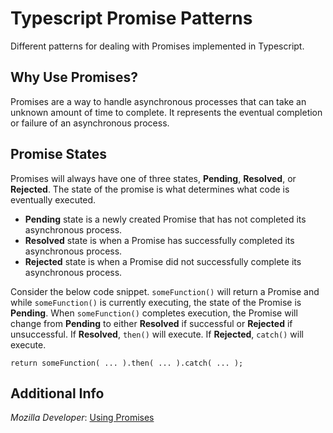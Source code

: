 # Typescript Promise Patterns

Different patterns for dealing with Promises implemented in Typescript.

## Why Use Promises?

Promises are a way to handle asynchronous processes that can take an unknown amount of time to complete. It represents the eventual completion or failure of an asynchronous process.

## Promise States

Promises will always have one of three states, **Pending**, **Resolved**, or **Rejected**. The state of the promise is what determines what code is eventually executed.
- **Pending** state is a newly created Promise that has not completed its asynchronous process.
- **Resolved** state is when a Promise has successfully completed its asynchronous process.
- **Rejected** state is when a Promise did not successfully complete its asynchronous process.

Consider the below code snippet. `someFunction()` will return a Promise and while `someFunction()` is currently executing, the state of the Promise is **Pending**. When `someFunction()` completes execution, the Promise will change from **Pending** to either **Resolved** if successful or **Rejected** if unsuccessful. If **Resolved**, `then()` will execute. If **Rejected**, `catch()` will execute.

```
return someFunction( ... ).then( ... ).catch( ... );
```

## Additional Info
_Mozilla Developer_: [Using Promises](https://developer.mozilla.org/en-US/docs/Web/JavaScript/Guide/Using_promises)
